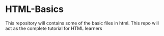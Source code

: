 # HTML-Basics
This repository will contains some of the basic files in html.
This repo will act as the complete tutorial for HTML learners
